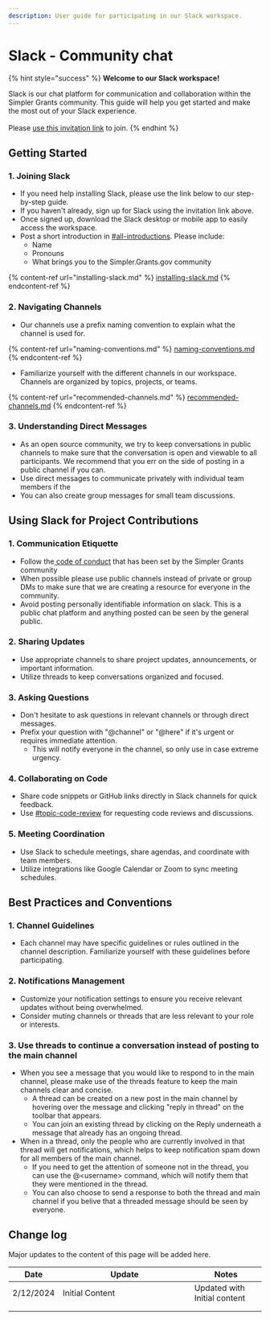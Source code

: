 ```yaml
---
description: User guide for participating in our Slack workspace.
---
```


# Slack - Community chat

{% hint style="success" %}
**Welcome to our Slack workspace!**&#x20;

Slack is our chat platform for communication and collaboration within the Simpler Grants community. This guide will help you get started and make the most out of your Slack experience.\
\
Please [use this invitation link](https://join.slack.com/t/betagrantsgov/shared_invite/zt-2ckveruk4-MaemUdO1st6C6FVrJBuIoA) to join.
{% endhint %}

## Getting Started

### 1. Joining Slack

* If you need help installing Slack, please use the link below to our step-by-step guide.
* If you haven't already, sign up for Slack using the invitation link above.
* Once signed up, download the Slack desktop or mobile app to easily access the workspace.
* Post a short introduction in [#all-introductions](https://betagrantsgov.slack.com/archives/C05TDLG3M51). Please include:
  * Name
  * Pronouns
  * What brings you to the Simpler.Grants.gov community

{% content-ref url="installing-slack.md" %}
[installing-slack.md](installing-slack.md)
{% endcontent-ref %}

### 2. Navigating Channels

* Our channels use a prefix naming convention to explain what the channel is used for.&#x20;

{% content-ref url="naming-conventions.md" %}
[naming-conventions.md](naming-conventions.md)
{% endcontent-ref %}

* Familiarize yourself with the different channels in our workspace. Channels are organized by topics, projects, or teams.&#x20;

{% content-ref url="recommended-channels.md" %}
[recommended-channels.md](recommended-channels.md)
{% endcontent-ref %}

### 3. Understanding Direct Messages

* As an open source community, we try to keep conversations in public channels to make sure that the conversation is open and viewable to all participants. We recommend that you err on the side of posting in a public channel if you can.
* Use direct messages to communicate privately with individual team members if the&#x20;
* You can also create group messages for small team discussions.

## Using Slack for Project Contributions

### 1. Communication Etiquette

* Follow the[ code of conduct](../../policies-and-guidelines/) that has been set by the Simpler Grants community
* When possible please use public channels instead of private or group DMs to make sure that we are creating a resource for everyone in the community.&#x20;
* Avoid posting personally identifiable information on slack. This is a public chat platform and anything posted can be seen by the general public.

### 2. Sharing Updates

* Use appropriate channels to share project updates, announcements, or important information.
* Utilize threads to keep conversations organized and focused.

### 3. Asking Questions

* Don't hesitate to ask questions in relevant channels or through direct messages.
* Prefix your question with "@channel" or "@here" if it's urgent or requires immediate attention.
  * This will notify everyone in the channel, so only use in case extreme urgency.&#x20;

### 4. Collaborating on Code

* Share code snippets or GitHub links directly in Slack channels for quick feedback.
* Use [#topic-code-review](https://betagrantsgov.slack.com/archives/C06JS9Y6249) for requesting code reviews and discussions.

### 5. Meeting Coordination

* Use Slack to schedule meetings, share agendas, and coordinate with team members.
* Utilize integrations like Google Calendar or Zoom to sync meeting schedules.

## Best Practices and Conventions

### 1. Channel Guidelines

* Each channel may have specific guidelines or rules outlined in the channel description. Familiarize yourself with these guidelines before participating.

### 2. Notifications Management

* Customize your notification settings to ensure you receive relevant updates without being overwhelmed.
* Consider muting channels or threads that are less relevant to your role or interests.

### 3. Use threads to continue a conversation instead of posting to the main channel

* When you see a message that you would like to respond to in the main channel, please make use of the threads feature to keep the main channels clear and concise.&#x20;
  * A thread can be created on a new post in the main channel by hovering over the message and clicking "reply in thread" on the toolbar that appears.
  * You can join an existing thread by clicking on the Reply underneath a message that already has an ongoing thread.
* When in a thread, only the people who are currently involved in that thread will get notifications, which helps to keep notification spam down for all members of the main channel.
  * If you need to get the attention of someone not in the thread, you can use the @\<username> command, which will notify them that they were mentioned in the thread.
  * You can also choose to send a response to both the thread and main channel if you belive that a threaded message should be seen by everyone.&#x20;

## Change log

Major updates to the content of this page will be added here.

<table><thead><tr><th>Date</th><th width="246">Update</th><th>Notes</th></tr></thead><tbody><tr><td>2/12/2024</td><td>Initial Content</td><td>Updated with Initial content</td></tr><tr><td></td><td></td><td></td></tr><tr><td></td><td></td><td></td></tr></tbody></table>
